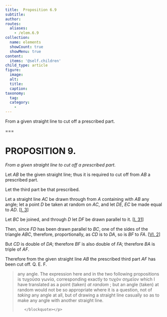 ```yaml
---
title:  Proposition 6.9
subtitle: 
author:
routes:
  aliases:
    - /elem.6.9
collection:
  name: elements
  showCount: true
  showMenu: true
content:
  items: '@self.children'
child_type: article
figure:
  image:
  alt:
  title:
  caption:
taxonomy:
  tag:
  category:
    - 
---
```


<p><emph>From a given straight line to cut off a prescribed part</emph>. </p>

===

<h1>PROPOSITION 9.</h1>
<p><em>From a given straight line to cut off a prescribed part</em>. </p>

<p>Let <em>AB</em> be the given straight line; thus it is required to cut off from <em>AB</em> a prescribed part. <pb n="212"/></p>

<p>Let the third part be that prescribed. <lb n="5"/></p>

<p>Let a straight line <em>AC</em> be drawn through from <em>A</em> containing with <em>AB</em> any angle; let a point <em>D</em> be taken at random on <em>AC</em>, and let <em>DE</em>, <em>EC</em> be made equal to <em>AD</em>. [<a href="/elem.1.3">I. 3</a>] 
       <lb n="10"/></p>

<p>Let <em>BC</em> be joined, and through <em>D</em> let <em>DF</em> be drawn parallel to it. [<a href="/elem.1.31">I. 31</a>] </p>

<p>Then, since <em>FD</em> has been drawn parallel to <em>BC</em>, one of the sides of the triangle <em>ABC</em>, therefore, proportionally, as <em>CD</em> is to <em>DA</em>, so is <em>BF</em> to <em>FA</em>. [<a href="/elem.6.2">VI. 2</a>] <lb n="15"/></p>

<p>But <em>CD</em> is double of <em>DA</em>; <span class="center">therefore <em>BF</em> is also double of <em>FA</em>; therefore <em>BA</em> is triple of <em>AF</em>.</span>
      </p>

<p>Therefore from the given straight line <em>AB</em> the prescribed third part <em>AF</em> has been cut off. Q. E. F.
<blockquote n="6" class="crit" place="unspecified" anchored="yes">
        
<p><span class="bold">any angle</span>. The expression here and in the two following propositions is <foreign lang="greek">τυχοῦσα γωνία</foreign>, corresponding exactly to <foreign lang="greek">τυχὸν σημεῖον</foreign> which I have translated as <quote>a point (taken) <em>at random</em></quote>
; but <quote>an angle (taken) at random</quote>
 would not be so appropriate where it is a question, not of <em>taking</em> any angle at all, but of drawing a straight line casually so as to make any angle with another straight line.</p>

       </blockquote></p>
